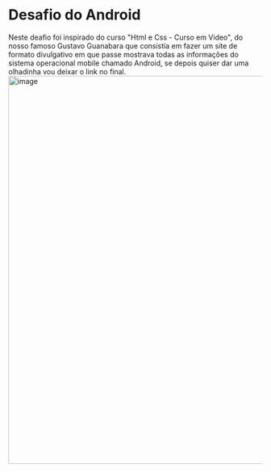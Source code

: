 # Desafio do Android
Neste deafio foi inspirado do curso "Html e Css - Curso em Video", do nosso famoso Gustavo Guanabara que consistia em fazer um site de formato divulgativo em que passe mostrava todas as informações do sistema operacional mobile chamado Android, se depois quiser dar uma olhadinha vou deixar o link no final.
<img width="1360" height="768" alt="image" src="https://github.com/user-attachments/assets/69ec7cef-c342-49f8-a97c-a626b3c1b1ea" />



